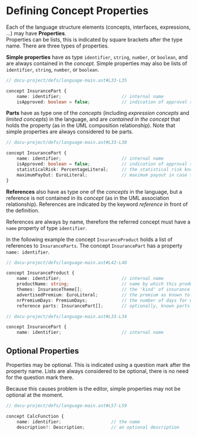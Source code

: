# Defining Concept Properties

Each of the language structure elements (concepts, interfaces, expressions, ...) may have **Properties**.     
Properties can be lists, this is indicated by square brackets after the type name. There are three types
of properties.

**Simple properties** have as type `identifier`, `string`, `number`, or `boolean`, and are
     always contained in the *concept*. Simple properties may also be lists
     of `identifier`, `string`, `number`, or `boolean`.
```ts
// docu-project/defs/language-main.ast#L33-L35

concept InsurancePart {
    name: identifier;                       // internal name
    isApproved: boolean = false;            // indication of approval status
```

**Parts** have as type one of the *concepts* (including *expression concepts* and *limited concepts*)
     in the language, and are *contained in the concept* that holds the property (as in
     the UML composition relationship). Note that simple properties are always considered to be parts.

```ts
// docu-project/defs/language-main.ast#L33-L38

concept InsurancePart {
    name: identifier;                       // internal name
    isApproved: boolean = false;            // indication of approval status
    statisticalRisk: PercentageLiteral;     // the statistical risk known for this event
    maximumPayOut: EuroLiteral;             // maximum payout in case the insured event happens
}
```

**References** also have as type one of the *concepts* in the language, but a reference is not contained
  in its *concept* (as in the UML association relationship). References are indicated by the keyword
  *reference* in front of the definition.

  References are always by name, therefore the referred concept must have a `name` property of type `identifier`.

In the following example the concept `InsuranceProduct` holds a list of references to `InsuranceParts`. The 
concept `InsurancePart` has a property `name: identifier`.

```ts
// docu-project/defs/language-main.ast#L42-L48

concept InsuranceProduct {
    name: identifier;                       // internal name
    productName: string;                    // name by which this product is known to the public
    themes: InsuranceTheme[];               // the 'kind' of insurance
    advertisedPremium: EuroLiteral;         // the premium as known to the public
    nrPremiumDays: PremiumDays;             // the number of days for which the advertised premium is calculated
    reference parts: InsurancePart[];       // optionally, known parts can be included by reference
```
```ts
// docu-project/defs/language-main.ast#L33-L34

concept InsurancePart {
    name: identifier;                       // internal name
```

## Optional Properties
Properties may be optional. This is indicated using a question mark after the property name. 
Lists are always considered to be optional, there is no need for the question mark there.

Because this causes problem is the editor, simple properties may not be optional at the moment.

```ts
// docu-project/defs/language-main.ast#L57-L59

concept CalcFunction {
    name: identifier;                   // the name
    description?: Description;          // an optional description
```
